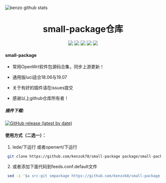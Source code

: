 ![kenzo github stats](https://github-readme-stats.vercel.app/api?username=kenzok8&show_icons=true&theme=merko)
<div align="center">
<h1 align="center">small-package仓库</h1>
<img src="https://img.shields.io/github/issues/kenzok78/small-package?color=green">
<img src="https://img.shields.io/github/stars/kenzok78/small-package?color=yellow">
<img src="https://img.shields.io/github/forks/kenzok78/small-package?color=orange">
<img src="https://img.shields.io/github/license/kenzok78/small-package?color=ff69b4">
<img src="https://img.shields.io/github/languages/code-size/kenzok78/small-package?color=blueviolet">
</div>


#### small-package

*  常用OpenWrt软件包源码合集，同步上游更新！

*  通用版luci适合18.06与19.07

*  关于有好的插件请在issues提交

*  感谢以上github仓库所有者！

##### 插件下载:


[![GitHub release (latest by date)](https://img.shields.io/github/v/release/kenzok78/compile-small?style=for-the-badge&label=插件每日更新)](https://github.com/kenzok78/compile-small/releases/latest)
#### 使用方式（二选一）：

1. lede/下运行 或者openwrt/下运行

```bash
 git clone https://github.com/kenzok78/small-package package/small-package
```
2. 或者添加下面代码到feeds.conf.default文件

```bash
 sed -i '$a src-git smpackage https://github.com/kenzok8/small-package' feeds.conf.default
```


